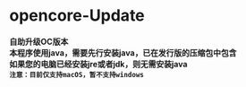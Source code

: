 # opencore-Update
**自助升级OC版本**<br>
**本程序使用java，需要先行安装java，已在发行版的压缩包中包含**<br>
**如果您的电脑已经安装jre或者jdk，则无需安装java**<br>
**`注意：目前仅支持macOS，暂不支持windows`**<br>

